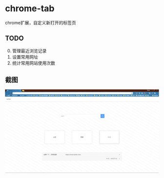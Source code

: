 # chrome-tab

chrome扩展，自定义新打开的标签页

## TODO

0. 管理最近浏览记录
0. 设置常用网址
0. 统计常用网站使用次数

## 截图

![capture](./capture/capture.png)